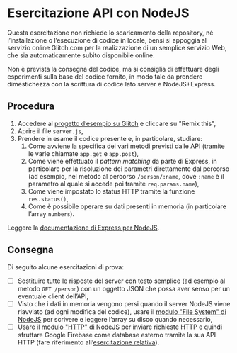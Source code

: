 # Esercitazione API con NodeJS

Questa esercitazione non richiede lo scaricamento della repository, né l’installazione o l’esecuzione di codice in locale, bensì si appoggia al servizio online Glitch.com per la realizzazione di un semplice servizio Web, che sia automaticamente subito disponibile online.

Non è prevista la consegna del codice, ma si consiglia di effettuare degli esperimenti sulla base del codice fornito, in modo tale da prendere dimestichezza con la scrittura di codice lato server e NodeJS+Express.

## Procedura

1. Accedere al [progetto d’esempio su Glitch](https://glitch.com/~pdgt-nodejs-api) e cliccare su "Remix this",
1. Aprire il file `server.js`,
1. Prendere in esame il codice presente e, in particolare, studiare:
    1. Come avviene la specifica dei vari metodi previsti dalle API (tramite le varie chiamate `app.get` e `app.post`),
    1. Come viene effettuato il *pattern matching* da parte di Express, in particolare per la risoluzione dei parametri direttamente dal percorso (ad esempio, nel metodo al percorso `/person/:name`, dove `:name` è il parametro al quale si accede poi tramite `req.params.name`),
    1. Come viene impostato lo status&nbsp;HTTP tramite la funzione `res.status()`,
    1. Come è possibile operare su dati presenti in memoria (in particolare l’array `numbers`).

Leggere la [documentazione di Express per NodeJS](https://expressjs.com/en/api.html).

## Consegna

Di seguito alcune esercitazioni di prova:

- [ ] Sostituire tutte le risposte del server con testo semplice (ad esempio al metodo `GET /person`) con un oggetto JSON che possa aver senso per un eventuale client dell’API,
- [ ] Visto che i dati in memoria vengono persi quando il server&nbsp;NodeJS viene riavviato (ad ogni modifica del codice), usare il [modulo "File System" di NodeJS](https://nodejs.org/api/fs.html#fs_file_system) per scrivere e leggere l’array su disco quando necessario,
- [ ] Usare il [modulo "HTTP" di NodeJS](https://nodejs.org/api/http.html#http_http) per inviare richieste HTTP e quindi sfruttare Google&nbsp;Firebase come database esterno tramite la sua API HTTP (fare riferimento all’[esercitazione relativa](https://github.com/DigiPlatMOOC/pdgt-esercitazione-firebase)).
